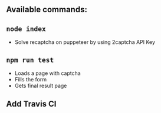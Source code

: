 ## Available commands:

## `node index`

- Solve recaptcha on puppeteer by using 2captcha API Key

## `npm run test`

- Loads a page with captcha
- Fills the form
- Gets final result page

## Add Travis CI

